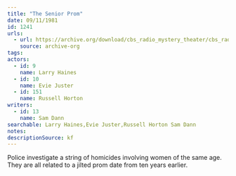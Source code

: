 ```yaml
---
title: "The Senior Prom"
date: 09/11/1981
id: 1241
urls: 
  - url: https://archive.org/download/cbs_radio_mystery_theater/cbs_radio_mystery_theater-1201-1250.zip/cbs_radio_mystery_theater-1201-1250%2Fcbsrmt_1241_the_senior_prom.mp3
    source: archive-org
tags: 
actors:  
  - id: 9
    name: Larry Haines  
  - id: 10
    name: Evie Juster  
  - id: 151
    name: Russell Horton
writers:  
  - id: 13
    name: Sam Dann
searchable: Larry Haines,Evie Juster,Russell Horton Sam Dann
notes: 
descriptionSource: kf
---
```

Police investigate a string of homicides involving women of the same age. They are all related to a jilted prom date from ten years earlier.